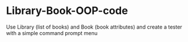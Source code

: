 # Library-Book-OOP-code
Use Library (list of books) and Book (book attributes) and create a tester with a simple command prompt menu
